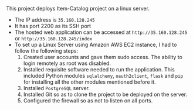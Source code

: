 This project deploys Item-Catalog project on a linux server. 

- The IP address is `35.160.128.245`
- It has port 2200 as its SSH port
- The hosted web application can be accessed at `http://35.160.128.245` or `http://35.160.128.245/index`
- To set up a Linux Server using Amazon AWS EC2 instance, I had to follow the following steps:
  1. Created user accounts and gave them sudo access. The ability to login remotely as root was disabled.
  2. Installed requisite software needed to run the application. This included Python modules `sqlalchemy`, `oauth2client`, `flask` and `pip` for installing all the other modules mentioned before it.
  3. Installed `PostgreSQL` server.
  4. Installed Git so as to clone the project to be deployed on the server.
  5. Configured the firewall so as not to listen on all ports.
